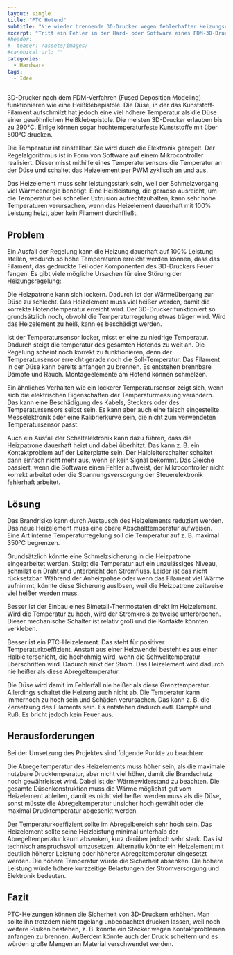 ```yaml
---
layout: single 
title: "PTC Hotend"
subtitle: "Nie wieder brennende 3D-Drucker wegen fehlerhafter Heizungsregelung"
excerpt: "Tritt ein Fehler in der Hard- oder Software eines FDM-3D-Druckers auf, kann das Hotend zu heiß werden und einen Brand verursachen."
#header:
#  teaser: /assets/images/
#canonical_url: ""
categories:
  - Hardware
tags:
  - Idee
---
```


3D-Drucker nach dem FDM-Verfahren (Fused Deposition Modeling) funktionieren wie eine Heißklebepistole. Die Düse, in der das Kunststoff-Filament aufschmilzt hat jedoch eine viel höhere Temperatur als die Düse einer gewöhnlichen Heißklebepistole. Die meisten 3D-Drucker erlauben bis zu 290°C. Einige können sogar hochtemperaturfeste Kunststoffe mit über 500°C drucken.

Die Temperatur ist einstellbar. Sie wird durch die Elektronik geregelt. Der Regelalgorithmus ist in Form von Software auf einem Mikrocontroller realisiert. Dieser misst mithilfe eines Temperatursensors die Temperatur an der Düse und schaltet das Heizelement per PWM zyklisch an und aus.

Das Heizelement muss sehr leistungsstark sein, weil der Schmelzvorgang viel Wärmeenergie benötigt. Eine Heizleistung, die geradso ausreicht, um die Temperatur bei schneller Extrusion aufrechtzuhalten, kann sehr hohe Temperaturen verursachen, wenn das Heizelement dauerhaft mit 100% Leistung heizt, aber kein Filament durchfließt.

## Problem

Ein Ausfall der Regelung kann die Heizung dauerhaft auf 100% Leistung stellen, wodurch so hohe Temperaturen erreicht werden können, dass das Filament, das gedruckte Teil oder Komponenten des 3D-Druckers Feuer fangen. Es gibt viele mögliche Ursachen für eine Störung der Heizungsregelung:

Die Heizpatrone kann sich lockern. Dadurch ist der Wärmeübergang zur Düse zu schlecht. Das Heizelement muss viel heißer werden, damit die korrekte Hotendtemperatur erreicht wird. Der 3D-Drucker funktioniert so grundsätzlich noch, obwohl die Temperaturregelung etwas träger wird. Wird das Heizelement zu heiß, kann es beschädigt werden.

Ist der Temperatursensor locker, misst er eine zu niedrige Temperatur. Dadurch steigt die temperatur des gesamten Hotends zu weit an. Die Regelung scheint noch korrekt zu funktionieren, denn der Temperatursensor erreicht gerade noch die Soll-Temperatur. Das Filament in der Düse kann bereits anfangen zu brennen. Es entstehen brennbare Dämpfe und Rauch. Montageelemente am Hotend können schmelzen.

Ein ähnliches Verhalten wie ein lockerer Temperatursensor zeigt sich, wenn sich die elektrischen Eigenschaften der Temperaturmessung verändern. Das kann eine Beschädigung des Kabels, Steckers oder des Temperatursensors selbst sein. Es kann aber auch eine falsch eingestellte Messelektronik oder eine Kalibrierkurve sein, die nicht zum verwendeten Temperatursensor passt. 

Auch ein Ausfall der Schaltelektronik kann dazu führen, dass die Heizpatrone dauerhaft heizt und dabei überhitzt. Das kann z. B. ein Kontaktproblem auf der Leiterplatte sein. Der Halbleiterschalter schaltet dann einfach nicht mehr aus, wenn er kein Signal bekommt. Das Gleiche passiert, wenn die Software einen Fehler aufweist, der Mikrocontroller nicht korrekt arbeitet oder die Spannungsversorgung der Steuerelektronik fehlerhaft arbeitet. 

## Lösung

Das Brandrisiko kann durch Austausch des Heizelements reduziert werden. Das neue Heizelement muss eine obere Abschalttemperatur aufweisen. Eine Art interne Temperaturregelung soll die Temperatur auf z. B. maximal 350°C begrenzen. 

Grundsätzlich könnte eine Schmelzsicherung in die Heizpatrone eingearbeitet werden. Steigt die Temperatur auf ein unzulässiges Niveau, schmilzt ein Draht und unterbricht den Stromfluss. Leider ist das nicht rücksetzbar. Während der Anheizpahse oder wenn das Filament viel Wärme aufnimmt, könnte diese Sicherung auslösen, weil die Heizpatrone zeitweise viel heißer werden muss.

Besser ist der Einbau eines Bimetall-Thermostaten direkt im Heizelement. Wird die Temperatur zu hoch, wird der Stromkreis zeitweise unterbrochen. Dieser mechanische Schalter ist relativ groß und die Kontakte könnten verkleben.

Besser ist ein PTC-Heizelement. Das steht für positiver Temperaturkoeffizient.  Anstatt aus einer Heizwendel besteht es aus einer Halbleiterschicht, die hochohmig wird, wenn die Schwelltemperatur überschritten wird. Dadurch sinkt der Strom. Das Heizelement wird dadurch nie heißer als diese Abregeltemperatur.

Die Düse wird damit im Fehlerfall nie heißer als diese Grenztemperatur. Allerdings schaltet die Heizung auch nicht ab. Die Temperatur kann immernoch zu hoch sein und Schäden verursachen. Das kann z. B. die Zersetzung des Filaments sein. Es entstehen dadurch evtl. Dämpfe und Ruß. Es bricht jedoch kein Feuer aus.

## Herausforderungen

Bei der Umsetzung des Projektes sind folgende Punkte zu beachten:

Die Abregeltemperatur des Heizelements muss höher sein, als die maximale nutzbare Drucktemperatur, aber nicht viel höher, damit die Brandschutz noch gewährleistet wird. Dabei ist der Wärmewiderstand zu beachten. Die gesamte Düsenkonstruktion muss die Wärme möglichst gut vom Heizelement ableiten, damit es nicht viel heißer werden muss als die Düse, sonst müsste die Abregeltemperatur unsicher hoch gewählt oder die maximal Drucktemperatur abgesenkt werden.

Der Temperaturkoeffizient sollte im Abregelbereich sehr hoch sein. Das Heizelement sollte seine Heizleistung minimal unterhalb der Abregeltemperatur kaum absenken, kurz darüber jedoch sehr stark. Das ist technisch anspruchsvoll umzusetzen. Alternativ könnte ein Heizelement mit deutlich höherer Leistung oder höherer Abregeltemperatur eingesetzt werden. Die höhere Temperatur würde die Sicherheit absenken. Die höhere Leistung würde höhere kurzzeitige Belastungen der Stromversorgung und Elektronik bedeuten. 

## Fazit

PTC-Heizungen können die Sicherheit von 3D-Druckern erhöhen. Man sollte ihn trotzdem nicht tagelang unbeobachtet drucken lassen, weil noch weitere Risiken bestehen, z. B. könnte ein Stecker wegen Kontaktproblemen anfangen zu brennen. Außerdem könnte auch der Druck scheitern und es würden große Mengen an Material verschwendet werden. 


